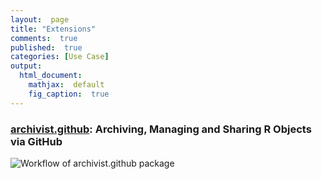 ```yaml
---
layout:  page
title: "Extensions"
comments:  true
published:  true
categories: [Use Case]
output:
  html_document:
    mathjax:  default
    fig_caption:  true
---
```



### [archivist.github](http://marcinkosinski.github.io/archivist.github/): Archiving, Managing and Sharing R Objects via GitHub

![Workflow of archivist.github package](https://raw.githubusercontent.com/MarcinKosinski/archivist.github/master/scripts/archivist.github_workflow_ver2.png)
